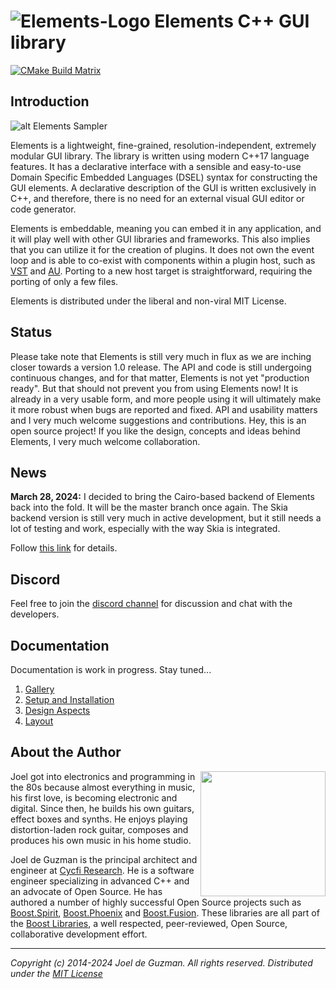 # ![Elements-Logo](https://cycfi.github.io/assets/img/elements/elements.png) Elements C++ GUI library

[![CMake Build Matrix](https://github.com/cycfi/elements/workflows/Build/badge.svg)](https://github.com/cycfi/elements/actions?query=workflow%3ABuild)


## Introduction

![alt Elements Sampler](https://cycfi.github.io/assets/img/elements/photon_sampler.jpg)

Elements is a lightweight, fine-grained, resolution-independent, extremely modular GUI library. The library is written using modern C++17 language features. It has a declarative interface with a sensible and easy-to-use Domain Specific Embedded Languages (DSEL) syntax for constructing the GUI elements. A declarative description of the GUI is written exclusively in C++, and therefore, there is no need for an external visual GUI editor or code generator.

Elements is embeddable, meaning you can embed it in any application, and it will play well with other GUI libraries and frameworks. This also implies that you can utilize it for the creation of plugins. It does not own the event loop and is able to co-exist with components within a plugin host, such as [VST](https://en.wikipedia.org/wiki/Virtual_Studio_Technology) and [AU](https://en.wikipedia.org/wiki/Audio_Units). Porting to a new host target is straightforward, requiring the porting of only a few files.

Elements is distributed under the liberal and non-viral MIT License.

## Status

Please take note that Elements is still very much in flux as we are inching closer towards a version 1.0 release. The API and code is still undergoing continuous changes, and for that matter, Elements is not yet "production ready". But that should not prevent you from using Elements now! It is already in a very usable form, and more people using it will ultimately make it more robust when bugs are reported and fixed. API and usability matters and I very much welcome suggestions and contributions. Hey, this is an open source project! If you like the design, concepts and ideas behind Elements, I very much welcome collaboration.

## News

**March 28, 2024:**
I decided to bring the Cairo-based backend of Elements back into the fold. It will be the master branch once again. The Skia backend version is still very much in active development, but it still needs a lot of testing and work, especially with the way Skia is integrated.

Follow [this link](news.md) for details.

## Discord

Feel free to join the [discord channel](https://discord.gg/NJkadSx) for discussion and chat with the developers.

## Documentation

Documentation is work in progress. Stay tuned...

1. [Gallery](http://cycfi.github.io/elements/elements/skia_2024/gallery.html)
2. [Setup and Installation](http://cycfi.github.io/elements/elements/skia_2024/setup.html)
3. [Design Aspects](http://cycfi.github.io/elements/elements/skia_2024/aspects.html)
4. [Layout](http://cycfi.github.io/elements/elements/skia_2024/layout.html)

## <a name="jdeguzman"></a>About the Author

<img align="right" src="https://github.com/cycfi/elements/blob/assets/images/joel.jpg?raw=true" width="200">

Joel got into electronics and programming in the 80s because almost
everything in music, his first love, is becoming electronic and digital.
Since then, he builds his own guitars, effect boxes and synths. He enjoys
playing distortion-laden rock guitar, composes and produces his own music in
his home studio.

Joel de Guzman is the principal architect and engineer at [Cycfi
Research](https://www.cycfi.com/). He is a software engineer specializing in
advanced C++ and an advocate of Open Source. He has authored a number of
highly successful Open Source projects such as
[Boost.Spirit](http://tinyurl.com/ydhotlaf),
[Boost.Phoenix](http://tinyurl.com/y6vkeo5t) and
[Boost.Fusion](http://tinyurl.com/ybn5oq9v). These libraries are all part of
the [Boost Libraries](http://tinyurl.com/jubgged), a well respected,
peer-reviewed, Open Source, collaborative development effort.

-------------------------------------------------------------------------------

*Copyright (c) 2014-2024 Joel de Guzman. All rights reserved.*
*Distributed under the [MIT License](https://opensource.org/licenses/MIT)*

